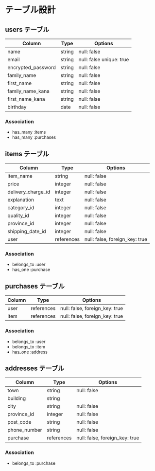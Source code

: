 # テーブル設計

## users テーブル

| Column             | Type   | Options                  |
| ------------------ | ------ | ------------------------ |
| name               | string | null: false              |
| email              | string | null: false unique: true |
| encrypted_password | string | null: false              |
| family_name        | string | null: false              |
| first_name         | string | null: false              |
| family_name_kana   | string | null: false              |
| first_name_kana    | string | null: false              |
| birthday           | date   | null: false              |


### Association

- has_many :items
- has_many :purchases

## items テーブル

| Column                    | Type        | Options     |
| ------------------------- | ----------- | ----------- |
| item_name                 | string      | null: false |
| price                     | integer     | null: false |
| delivery_charge_id        | integer     | null: false |
| explanation               | text        | null: false |
| category_id               | integer     | null: false |
| quality_id                | integer     | null: false |
| province_id               | integer     | null: false |
| shipping_date_id          | integer     | null: false |
| user                      | references  | null: false, foreign_key: true |


### Association

- belongs_to  :user
- has_one     :purchase

## purchases テーブル

| Column | Type       | Options                        |
| ------ | ---------- | ------------------------------ |
| user   | references | null: false, foreign_key: true |
| item   | references | null: false, foreign_key: true |

### Association

- belongs_to :user
- belongs_to :item
- has_one :address

## addresses テーブル

| Column          | Type       | Options     |
| --------------- | ---------- | ----------- |
| town            | string     | null: false |
| building        | string     |             |
| city            | string     | null: false |
| province_id     | integer    | null: false |
| post_code       | string     | null: false |
| phone_number    | string     | null: false |
| purchase        | references | null: false, foreign_key: true |

### Association

- belongs_to :purchase
